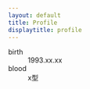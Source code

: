 ```yaml
---
layout: default
title: Profile
displaytitle: profile
---
```

<dl>
	<dt>birth</dt><dd>1993.xx.xx</dd>
	<dt>blood</dt><dd>x型</dd>
</dl>